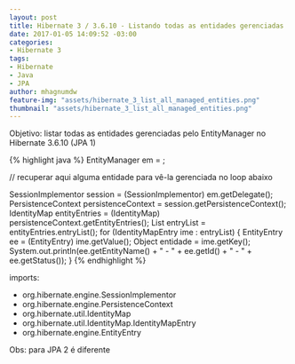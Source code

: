 ```yaml
---
layout: post
title: Hibernate 3 / 3.6.10 - Listando todas as entidades gerenciadas
date: 2017-01-05 14:09:52 -03:00
categories:
- Hibernate 3
tags:
- Hibernate
- Java
- JPA
author: mhagnumdw
feature-img: "assets/hibernate_3_list_all_managed_entities.png"
thumbnail: "assets/hibernate_3_list_all_managed_entities.png"
---
```


Objetivo: listar todas as entidades gerenciadas pelo EntityManager no Hibernate 3.6.10 (JPA 1)

<!--more-->

{% highlight java %}
EntityManager em = ;

// recuperar aqui alguma entidade para vê-la gerenciada no loop abaixo

SessionImplementor session = (SessionImplementor) em.getDelegate();
PersistenceContext persistenceContext = session.getPersistenceContext();
IdentityMap entityEntries = (IdentityMap) persistenceContext.getEntityEntries();
List<IdentityMapEntry> entryList = entityEntries.entryList();
for (IdentityMapEntry ime : entryList) {
    EntityEntry ee = (EntityEntry) ime.getValue();
    Object entidade = ime.getKey();
    System.out.println(ee.getEntityName() + " - " + ee.getId() + " - " + ee.getStatus());
}
{% endhighlight %}

imports:
- org.hibernate.engine.SessionImplementor
- org.hibernate.engine.PersistenceContext
- org.hibernate.util.IdentityMap
- org.hibernate.util.IdentityMap.IdentityMapEntry
- org.hibernate.engine.EntityEntry

Obs: para JPA 2 é diferente
